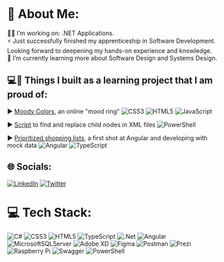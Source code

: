 # 👋 About Me:
👩‍💻 I’m working on: .NET Applications.<br>⚡ Just successfully finished my apprenticeship in Software Development. Looking forward to deepening my hands-on experience and knowledge.<br>🌱 I’m currently learning more about  Software Design and Systems Design.


## 💻🔨 Things I built as a learning project that I am proud of:
▶️ [Moody Colors](https://gila-johanna-hofmann.github.io/moody-colours/), an online "mood ring" ![CSS3](https://img.shields.io/badge/css3-%23007ACC.svg?style=flat-square&logo=css3&logoColor=white&color=lightgrey) ![HTML5](https://img.shields.io/badge/html5-%23007ACC.svg?style=flat-square&logo=html5&logoColor=white&color=lightgrey) ![JavaScript](https://img.shields.io/badge/javascript-%23007ACC.svg?style=flat-square&logo=javascript&logoColor=white&color=lightgrey)

▶️ [Script](https://github.com/Gila-Johanna-Hofmann/replace-xml-node-with-powershell) to find and replace child nodes in XML files ![PowerShell](https://img.shields.io/badge/powershell-%23007ACC.svg?style=flat-square&logo=PowerShell&logoColor=white&color=lightgrey)

▶️ [Prioritized shopping lists](https://github.com/Gila-Johanna-Hofmann/priorities), a first shot at Angular and developing with mock data ![Angular](https://img.shields.io/badge/Angular-%23007ACC.svg?style=flat-square&logo=Angular&logoColor=white&color=lightgrey) ![TypeScript](https://img.shields.io/badge/typescript-%23007ACC.svg?style=flat-square&logo=typescript&logoColor=white&color=lightgrey)



## 🌐 Socials:
[![LinkedIn](https://img.shields.io/badge/LinkedIn-%230077B5.svg?logo=linkedin&logoColor=white)](https://linkedin.com/in/gila-johanna-hofmann) [![Twitter](https://img.shields.io/badge/Twitter-%231DA1F2.svg?logo=Twitter&logoColor=white)](https://twitter.com/@schwofmann) 

# 💻 Tech Stack:
![C#](https://img.shields.io/badge/c%23-%23239120.svg?style=for-the-badge&logo=c-sharp&logoColor=white) ![CSS3](https://img.shields.io/badge/css3-%231572B6.svg?style=for-the-badge&logo=css3&logoColor=white) ![HTML5](https://img.shields.io/badge/html5-%23E34F26.svg?style=for-the-badge&logo=html5&logoColor=white) ![TypeScript](https://img.shields.io/badge/typescript-%23007ACC.svg?style=for-the-badge&logo=typescript&logoColor=white) ![.Net](https://img.shields.io/badge/.NET-5C2D91?style=for-the-badge&logo=.net&logoColor=white) ![Angular](https://img.shields.io/badge/angular-%23DD0031.svg?style=for-the-badge&logo=angular&logoColor=white) ![MicrosoftSQLServer](https://img.shields.io/badge/Microsoft%20SQL%20Sever-CC2927?style=for-the-badge&logo=microsoft%20sql%20server&logoColor=white) ![Adobe XD](https://img.shields.io/badge/Adobe%20XD-470137?style=for-the-badge&logo=Adobe%20XD&logoColor=#FF61F6) 	![Figma](https://img.shields.io/badge/figma-%23F24E1E.svg?style=for-the-badge&logo=figma&logoColor=white) ![Postman](https://img.shields.io/badge/Postman-FF6C37?style=for-the-badge&logo=postman&logoColor=white) ![Prezi](https://img.shields.io/badge/Prezi-%23000000.svg?style=for-the-badge&logo=Prezi&logoColor=white) ![Raspberry Pi](https://img.shields.io/badge/-RaspberryPi-C51A4A?style=for-the-badge&logo=Raspberry-Pi) ![Swagger](https://img.shields.io/badge/-Swagger-%23Clojure?style=for-the-badge&logo=swagger&logoColor=white) ![PowerShell](https://img.shields.io/badge/powershell-%23007ACC.svg?style=for-the-badge&logo=powershell&logoColor=white&color=012456)
